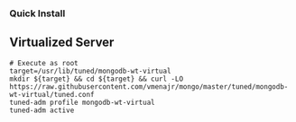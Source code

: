 ### Quick Install

## Virtualized Server
```
# Execute as root
target=/usr/lib/tuned/mongodb-wt-virtual
mkdir ${target} && cd ${target} && curl -LO https://raw.githubusercontent.com/vmenajr/mongo/master/tuned/mongodb-wt-virtual/tuned.conf
tuned-adm profile mongodb-wt-virtual
tuned-adm active
```
